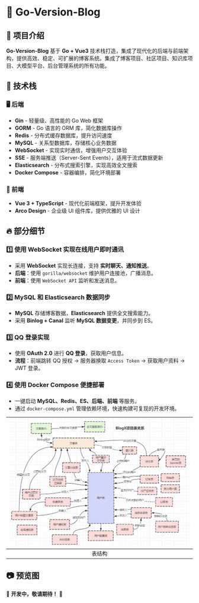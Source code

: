 # 🎯 Go-Version-Blog

## 📌 项目介绍

**Go-Version-Blog** 基于 **Go + Vue3** 技术栈打造，集成了现代化的后端与前端架构，提供高效、稳定、可扩展的博客系统。集成了博客项目、社区项目、知识库项目、大模型平台、后台管理系统的所有功能。

## 🚀 技术栈

### 🖥 后端

- **Gin** - 轻量级、高性能的 Go Web 框架
- **GORM** - Go 语言的 ORM 库，简化数据库操作
- **Redis** - 分布式缓存数据库，提升访问速度
- **MySQL** - 关系型数据库，存储核心业务数据
- **WebSocket** - 实现实时通信，增强用户交互体验
- **SSE** - 服务端推送（Server-Sent Events），适用于流式数据更新
- **Elasticsearch** - 分布式搜索引擎，实现高效全文搜索
- **Docker Compose** - 容器编排，简化环境部署

### 🎨 前端

- **Vue 3 + TypeScript** - 现代化前端框架，提升开发体验
- **Arco Design** - 企业级 UI 组件库，提供优雅的 UI 设计

## 🔥 部分细节

### 1️⃣ 使用 WebSocket 实现在线用户即时通讯

- 采用 **WebSocket** 实现长连接，支持 **实时聊天、通知推送**。
- **后端**：使用 `gorilla/websocket` 维护用户连接池，广播消息。
- **前端**：使用 `WebSocket API` 监听和发送消息。

### 2️⃣ MySQL 和 Elasticsearch 数据同步

- **MySQL** 存储博客数据，**Elasticsearch** 提供全文搜索能力。
- 采用 **Binlog + Canal** 监听 **MySQL 数据变更**，并同步到 ES。

### 3️⃣ QQ 登录实现

- 使用 **OAuth 2.0** 进行 **QQ 登录**，获取用户信息。
- **流程**：前端跳转 QQ 授权 → 服务器换取 `Access Token` → 获取用户资料 → JWT 登录。

### 4️⃣ 使用 Docker Compose 便捷部署

- 一键启动 **MySQL、Redis、ES、后端、前端** 等服务。
- 通过 `docker-compose.yml` 管理依赖环境，快速构建可复现的开发环境。

| ![表结构](表结构.PNG) |
|:-------------:|
|      表结构      |

## 📷 预览图

🚧 **开发中，敬请期待！** 🚀  